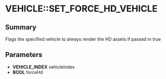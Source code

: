 # VEHICLE::SET_FORCE_HD_VEHICLE

## Summary
Flags the specified vehicle to always render the HD assets if passed in true

## Parameters
* **VEHICLE_INDEX** vehicleIndex
* **BOOL** forceHd
